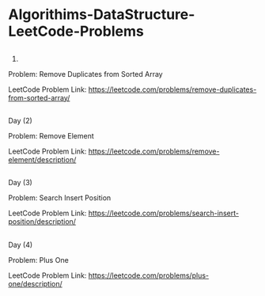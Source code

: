 # Algorithims-DataStructure-LeetCode-Problems


##

1. 
Problem: Remove Duplicates from Sorted Array 

LeetCode Problem Link: https://leetcode.com/problems/remove-duplicates-from-sorted-array/

##

##
Day (2)

Problem: Remove Element

LeetCode Problem Link: https://leetcode.com/problems/remove-element/description/

##

##
Day (3)

Problem: Search Insert Position

LeetCode Problem Link: https://leetcode.com/problems/search-insert-position/description/

##

##
Day (4)

Problem: Plus One

LeetCode Problem Link: https://leetcode.com/problems/plus-one/description/

##


